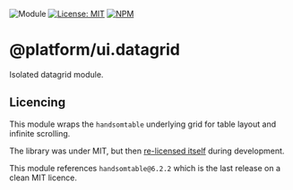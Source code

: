 ![Module](https://img.shields.io/badge/%40platform-ui.datagrid-%23EA4E7E.svg)
[![License: MIT](https://img.shields.io/badge/License-MIT-blue.svg)](https://opensource.org/licenses/MIT)
[![NPM](https://img.shields.io/npm/v/@platform/ui.editor.svg?colorB=blue&style=flat)](https://www.npmjs.com/package/@platform/ui.editor)

# @platform/ui.datagrid
Isolated datagrid module.


## Licencing
This module wraps the `handsomtable` underlying grid for table layout and infinite scrolling.

The library was under MIT, but then [re-licensed itself](https://github.com/handsontable/handsontable/issues/5831) during development.

This module references `handsomtable@6.2.2` which is the last release on a clean MIT licence.
